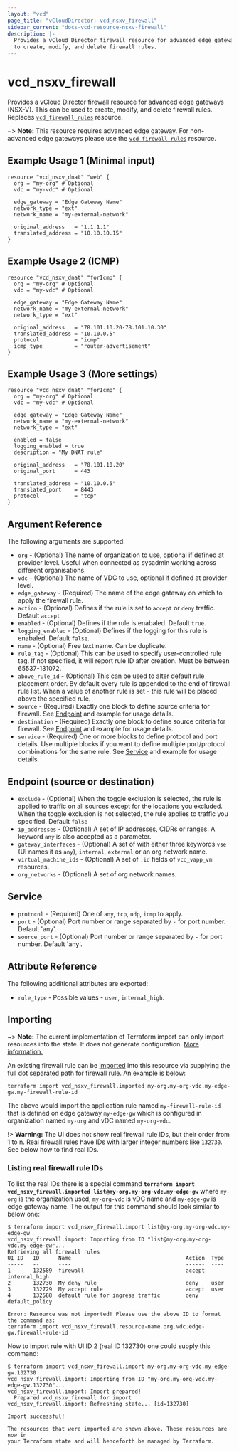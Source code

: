 ```yaml
---
layout: "vcd"
page_title: "vCloudDirector: vcd_nsxv_firewall"
sidebar_current: "docs-vcd-resource-nsxv-firewall"
description: |-
  Provides a vCloud Director firewall resource for advanced edge gateways (NSX-V). This can be used
  to create, modify, and delete firewall rules.
---
```


# vcd\_nsxv\_firewall

Provides a vCloud Director firewall resource for advanced edge gateways (NSX-V). This can be used to
create, modify, and delete firewall rules. Replaces
[`vcd_firewall_rules`](/docs/providers/vcd/r/firewall_rules.html) resource.

~> **Note:** This resource requires advanced edge gateway. For non-advanced edge gateways please
use the [`vcd_firewall_rules`](/docs/providers/vcd/r/firewall_rules.html) resource.

## Example Usage 1 (Minimal input)

```hcl
resource "vcd_nsxv_dnat" "web" {
  org = "my-org" # Optional
  vdc = "my-vdc" # Optional

  edge_gateway = "Edge Gateway Name"
  network_type = "ext"
  network_name = "my-external-network"

  original_address   = "1.1.1.1"
  translated_address = "10.10.10.15"
}
```

## Example Usage 2 (ICMP)

```hcl
resource "vcd_nsxv_dnat" "forIcmp" {
  org = "my-org" # Optional
  vdc = "my-vdc" # Optional
  
  edge_gateway = "Edge Gateway Name"
  network_name = "my-external-network"
  network_type = "ext"

  original_address   = "78.101.10.20-78.101.10.30"
  translated_address = "10.10.0.5"
  protocol           = "icmp"
  icmp_type          = "router-advertisement"
}
```

## Example Usage 3 (More settings)

```hcl
resource "vcd_nsxv_dnat" "forIcmp" {
  org = "my-org" # Optional
  vdc = "my-vdc" # Optional
  
  edge_gateway = "Edge Gateway Name"
  network_name = "my-external-network"
  network_type = "ext"

  enabled = false
  logging_enabled = true
  description = "My DNAT rule"

  original_address   = "78.101.10.20"
  original_port      = 443

  translated_address = "10.10.0.5"
  translated_port    = 8443
  protocol           = "tcp"
}
```

## Argument Reference

The following arguments are supported:

* `org` - (Optional) The name of organization to use, optional if defined at provider level. Useful
when connected as sysadmin working across different organisations.
* `vdc` - (Optional) The name of VDC to use, optional if defined at provider level.
* `edge_gateway` - (Required) The name of the edge gateway on which to apply the firewall rule.
* `action` - (Optional) Defines if the rule is set to `accept` or `deny` traffic. Default `accept`
* `enabled` - (Optional) Defines if the rule is enabaled. Default `true`.
* `logging_enabled` - (Optional) Defines if the logging for this rule is enabaled. Default `false`.
* `name` - (Optional) Free text name. Can be duplicate.
* `rule_tag` - (Optional) This can be used to specify user-controlled rule tag. If not specified,
it will report rule ID after creation. Must be between 65537-131072.
* `above_rule_id` - (Optional) This can be used to alter default rule placement order. By default
every rule is appended to the end of firewall rule list. When a value of another rule is set - this
rule will be placed above the specified rule.
* `source` - (Required) Exactly one block to define source criteria for firewall. See
[Endpoint](#endpoint) and example for usage details.
* `destination` - (Required) Exactly one block to define source criteria for firewall. See
[Endpoint](#endpoint) and example for usage details.
* `service` - (Required) One or more blocks to define protocol and port details. Use multiple blocks
if you want to define multiple port/protocol combinations for the same rule. See
[Service](#service) and example for usage details.


<a id="endpoint"></a>
## Endpoint (source or destination)

* `exclude` - (Optional) When the toggle exclusion is selected, the rule is applied to
traffic on all sources except for the locations you excluded. When the toggle exclusion is not
selected, the rule applies to traffic you specified. Default `false`
* `ip_addresses` - (Optional) A set of IP addresses, CIDRs or ranges. A keyword `any` is also
accepted as a parameter.
* `gateway_interfaces` - (Optional) A set of with either three keywords `vse` (UI names it as `any`), `internal`, `external` or an org network name.
* `virtual_machine_ids` - (Optional) A set of `.id` fields of `vcd_vapp_vm` resources.
* `org_networks` - (Optional) A set of org network names.


<a id="service"></a>
## Service

* `protocol` - (Required) One of `any`, `tcp`, `udp`, `icmp` to apply.
* `port` - (Optional) Port number or range separated by `-` for port number. Default 'any'.
* `source_port` - (Optional) Port number or range separated by `-` for port number. Default 'any'.

## Attribute Reference

The following additional attributes are exported:

* `rule_type` - Possible values - `user`, `internal_high`.

## Importing

~> **Note:** The current implementation of Terraform import can only import resources into the state.
It does not generate configuration. [More information.](https://www.terraform.io/docs/import/)



An existing firewall rule can be [imported][docs-import] into this resource
via supplying the full dot separated path for firewall rule. An example is below:

[docs-import]: https://www.terraform.io/docs/import/

```
terraform import vcd_nsxv_firewall.imported my-org.my-org-vdc.my-edge-gw.my-firewall-rule-id
```

The above would import the application rule named `my-firewall-rule-id` that is defined on edge
gateway `my-edge-gw` which is configured in organization named `my-org` and vDC named `my-org-vdc`.


!> **Warning:** The UI does not show real firewall rule IDs, but their order from 1 to n.
Real firewall rules have IDs with larger integer numbers like `132730`. See below how to find real
IDs.

### Listing real firewall rule IDs

To list the real IDs there is a
special command **`terraform import vcd_nsxv_firewall.imported list@my-org.my-org-vdc.my-edge-gw`**
where `my-org` is the organization used, `my-org-vdc` is vDC name and `my-edge-gw` is edge gateway
name. The output for this command should look similar to below one:

```shell
$ terraform import vcd_nsxv_firewall.import list@my-org.my-org-vdc.my-edge-gw
vcd_nsxv_firewall.import: Importing from ID "list@my-org.my-org-vdc.my-edge-gw"...
Retrieving all firewall rules
UI ID   ID      Name                                    Action  Type
-----   --      ----                                    ------  ----
1       132589  firewall                                accept  internal_high
2       132730  My deny rule                            deny    user
3       132729  My accept rule                          accept  user
4       132588  default rule for ingress traffic        deny    default_policy

Error: Resource was not imported! Please use the above ID to format the command as:
terraform import vcd_nsxv_firewall.resource-name org.vdc.edge-gw.firewall-rule-id
```

Now to import rule with UI ID 2 (real ID 132730) one could supply this command:

```shell
$ terraform import vcd_nsxv_firewall.import my-org.my-org-vdc.my-edge-gw.132730
vcd_nsxv_firewall.import: Importing from ID "my-org.my-org-vdc.my-edge-gw.132730"...
vcd_nsxv_firewall.import: Import prepared!
  Prepared vcd_nsxv_firewall for import
vcd_nsxv_firewall.import: Refreshing state... [id=132730]

Import successful!

The resources that were imported are shown above. These resources are now in
your Terraform state and will henceforth be managed by Terraform.
```